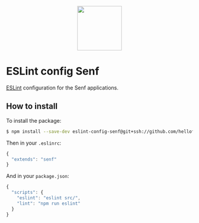 <p align="center">
  <a href="https://hellofresh.com">
    <img width="120" src="https://www.hellofresh.com/images/hellofresh-logo.svg?v=3">
  </a>
</p>

# ESLint config Senf

[ESLint](eslint.org) configuration for the Senf applications.

## How to install

To install the package:

```bash
$ npm install --save-dev eslint-config-senf@git+ssh://github.com/hellofresh/eslint-config-senf
```

Then in your `.eslinrc`:

```js
{
  "extends": "senf"
}
```

And in your `package.json`:

```js
{
  "scripts": {
    "eslint": "eslint src/",
    "lint": "npm run eslint"
  }
}
```
